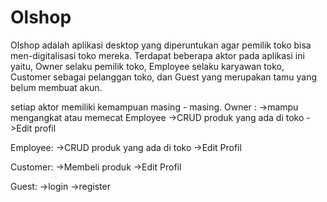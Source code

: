 # Olshop

Olshop adalah aplikasi desktop yang diperuntukan agar pemilik toko bisa men-digitalisasi toko mereka. 
Terdapat beberapa aktor pada aplikasi ini yaitu, Owner selaku pemilik toko, Employee selaku karyawan toko, Customer sebagai pelanggan toko, dan Guest yang merupakan tamu yang belum membuat akun.

setiap aktor memiliki kemampuan masing - masing.
Owner :
  ->mampu mengangkat atau memecat Employee
  ->CRUD produk yang ada di toko
  ->Edit profil

Employee:
  ->CRUD produk yang ada di toko
  ->Edit Profil

Customer:
  ->Membeli produk
  ->Edit Profil

Guest:
  ->login
  ->register
